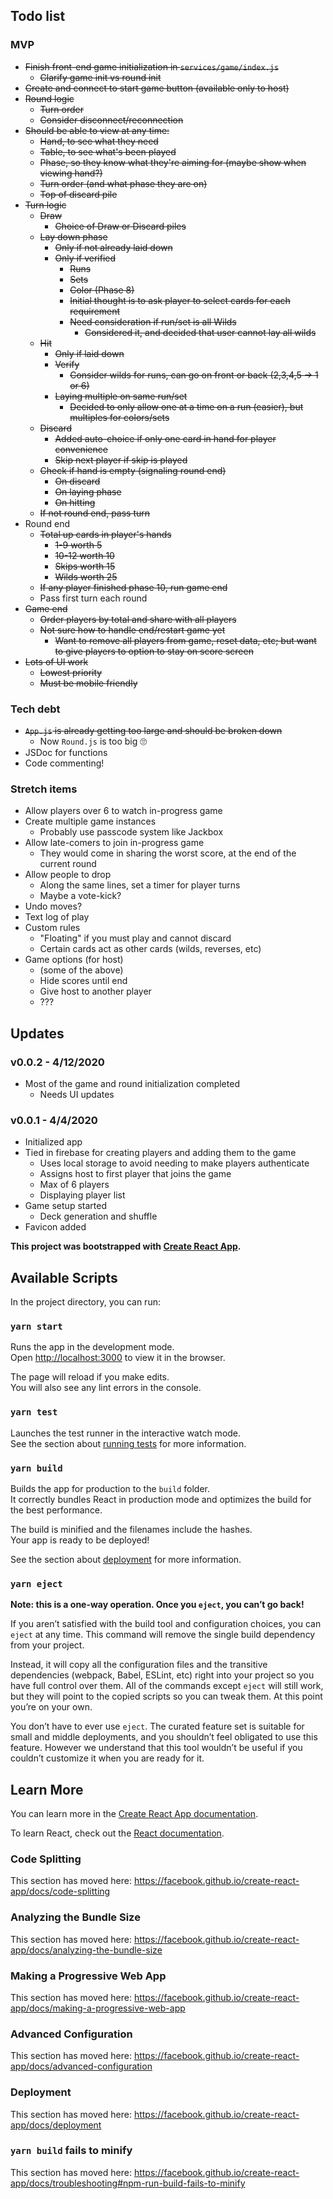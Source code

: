 ## Todo list

### MVP

- ~~Finish front-end game initialization in `services/game/index.js`~~
    - ~~Clarify game init vs round init~~
- ~~Create and connect to start game button (available only to host)~~
- ~~Round logic~~
    - ~~Turn order~~
    - ~~Consider disconnect/reconnection~~
- ~~Should be able to view at any time:~~
    - ~~Hand, to see what they need~~
    - ~~Table, to see what's been played~~
    - ~~Phase, so they know what they're aiming for (maybe show when viewing hand?)~~
    - ~~Turn order (and what phase they are on)~~
    - ~~Top of discard pile~~
- ~~Turn logic~~
    - ~~Draw~~
        - ~~Choice of Draw or Discard piles~~
    - ~~Lay down phase~~
        - ~~Only if not already laid down~~
        - ~~Only if verified~~
            - ~~Runs~~
            - ~~Sets~~
            - ~~Color (Phase 8)~~
            - ~~Initial thought is to ask player to select cards for each requirement~~
            - ~~Need consideration if run/set is all Wilds~~
                - ~~Considered it, and decided that user cannot lay all wilds~~
    - ~~Hit~~
        - ~~Only if laid down~~
        - ~~Verify~~
            - ~~Consider wilds for runs, can go on front or back (2,3,4,5 -> 1 or 6)~~
        - ~~Laying multiple on same run/set~~
            - ~~Decided to only allow one at a time on a run (easier), but multiples for colors/sets~~
    - ~~Discard~~
        - ~~Added auto-choice if only one card in hand for player convenience~~
        - ~~Skip next player if skip is played~~
    - ~~Check if hand is empty (signaling round end)~~
        - ~~On discard~~
        - ~~On laying phase~~
        - ~~On hitting~~
    - ~~If not round end, pass turn~~
- Round end
    - ~~Total up cards in player's hands~~
        - ~~1-9 worth 5~~
        - ~~10-12 worth 10~~
        - ~~Skips worth 15~~
        - ~~Wilds worth 25~~
    - ~~If any player finished phase 10, run game end~~
    - Pass first turn each round
- ~~Game end~~
    - ~~Order players by total and share with all players~~
    - ~~Not sure how to handle end/restart game yet~~
        - ~~Want to remove all players from game, reset data, etc; but want to give players to option to stay on score screen~~
- ~~Lots of UI work~~
    - ~~Lowest priority~~
    - ~~Must be mobile friendly~~

### Tech debt

- ~~`App.js` is already getting too large and should be broken down~~
    - Now `Round.js` is too big 🙄
- JSDoc for functions
- Code commenting!

### Stretch items

- Allow players over 6 to watch in-progress game
- Create multiple game instances
    - Probably use passcode system like Jackbox
- Allow late-comers to join in-progress game
    - They would come in sharing the worst score, at the end of the current round
- Allow people to drop
    - Along the same lines, set a timer for player turns
    - Maybe a vote-kick?
- Undo moves?
- Text log of play
- Custom rules
    - "Floating" if you must play and cannot discard
    - Certain cards act as other cards (wilds, reverses, etc)
- Game options (for host)
    - (some of the above)
    - Hide scores until end
    - Give host to another player
    - ???

## Updates

### v0.0.2 - 4/12/2020

- Most of the game and round initialization completed
    - Needs UI updates

### v0.0.1 - 4/4/2020

- Initialized app 
- Tied in firebase for creating players and adding them to the game
    - Uses local storage to avoid needing to make players authenticate
    - Assigns host to first player that joins the game
    - Max of 6 players
    - Displaying player list
- Game setup started
    - Deck generation and shuffle
- Favicon added

**This project was bootstrapped with [Create React App](https://github.com/facebook/create-react-app).**

## Available Scripts

In the project directory, you can run:

### `yarn start`

Runs the app in the development mode.<br />
Open [http://localhost:3000](http://localhost:3000) to view it in the browser.

The page will reload if you make edits.<br />
You will also see any lint errors in the console.

### `yarn test`

Launches the test runner in the interactive watch mode.<br />
See the section about [running tests](https://facebook.github.io/create-react-app/docs/running-tests) for more information.

### `yarn build`

Builds the app for production to the `build` folder.<br />
It correctly bundles React in production mode and optimizes the build for the best performance.

The build is minified and the filenames include the hashes.<br />
Your app is ready to be deployed!

See the section about [deployment](https://facebook.github.io/create-react-app/docs/deployment) for more information.

### `yarn eject`

**Note: this is a one-way operation. Once you `eject`, you can’t go back!**

If you aren’t satisfied with the build tool and configuration choices, you can `eject` at any time. This command will remove the single build dependency from your project.

Instead, it will copy all the configuration files and the transitive dependencies (webpack, Babel, ESLint, etc) right into your project so you have full control over them. All of the commands except `eject` will still work, but they will point to the copied scripts so you can tweak them. At this point you’re on your own.

You don’t have to ever use `eject`. The curated feature set is suitable for small and middle deployments, and you shouldn’t feel obligated to use this feature. However we understand that this tool wouldn’t be useful if you couldn’t customize it when you are ready for it.

## Learn More

You can learn more in the [Create React App documentation](https://facebook.github.io/create-react-app/docs/getting-started).

To learn React, check out the [React documentation](https://reactjs.org/).

### Code Splitting

This section has moved here: https://facebook.github.io/create-react-app/docs/code-splitting

### Analyzing the Bundle Size

This section has moved here: https://facebook.github.io/create-react-app/docs/analyzing-the-bundle-size

### Making a Progressive Web App

This section has moved here: https://facebook.github.io/create-react-app/docs/making-a-progressive-web-app

### Advanced Configuration

This section has moved here: https://facebook.github.io/create-react-app/docs/advanced-configuration

### Deployment

This section has moved here: https://facebook.github.io/create-react-app/docs/deployment

### `yarn build` fails to minify

This section has moved here: https://facebook.github.io/create-react-app/docs/troubleshooting#npm-run-build-fails-to-minify
